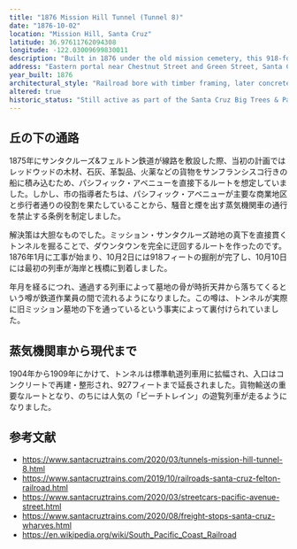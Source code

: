 ```yaml
---
title: "1876 Mission Hill Tunnel (Tunnel 8)"
date: "1876-10-02"
location: "Mission Hill, Santa Cruz"
latitude: 36.97611762094308
longitude: -122.03009699830011
description: "Built in 1876 under the old mission cemetery, this 918-foot tunnel linked the Santa Cruz & Felton Railroad to the wharf without sending locomotives down Pacific Avenue. Still in use today, it’s the last functioning railroad tunnel in Santa Cruz County."
address: "Eastern portal near Chestnut Street and Green Street, Santa Cruz, California"
year_built: 1876
architectural_style: "Railroad bore with timber framing, later concrete portals"
altered: true
historic_status: "Still active as part of the Santa Cruz Big Trees & Pacific Railway; the only original rail tunnel in the county still in service"
---
```


## 丘の下の通路

1875年にサンタクルーズ&フェルトン鉄道が線路を敷設した際、当初の計画ではレッドウッドの木材、石灰、革製品、火薬などの貨物をサンフランシスコ行きの船に積み込むため、パシフィック・アベニューを直接下るルートを想定していました。しかし、市の指導者たちは、パシフィック・アベニューが主要な商業地区と歩行者通りの役割を果たしていることから、騒音と煙を出す蒸気機関車の通行を禁止する条例を制定しました。

解決策は大胆なものでした。ミッション・サンタクルーズ跡地の真下を直接貫くトンネルを掘ることで、ダウンタウンを完全に迂回するルートを作ったのです。1876年1月に工事が始まり、10月2日には918フィートの掘削が完了し、10月10日には最初の列車が海岸と桟橋に到着しました。

年月を経るにつれ、通過する列車によって墓地の骨が時折天井から落ちてくるという噂が鉄道作業員の間で流れるようになりました。この噂は、トンネルが実際に旧ミッション墓地の下を通っているという事実によって裏付けられていました。

## 蒸気機関車から現代まで

1904年から1909年にかけて、トンネルは標準軌道列車用に拡幅され、入口はコンクリートで再建・整形され、927フィートまで延長されました。貨物輸送の重要なルートとなり、のちには人気の「ビーチトレイン」の遊覧列車が走るようになりました。

## 参考文献

- https://www.santacruztrains.com/2020/03/tunnels-mission-hill-tunnel-8.html
- https://www.santacruztrains.com/2019/10/railroads-santa-cruz-felton-railroad.html
- https://www.santacruztrains.com/2020/03/streetcars-pacific-avenue-street.html
- https://www.santacruztrains.com/2020/08/freight-stops-santa-cruz-wharves.html
- https://en.wikipedia.org/wiki/South_Pacific_Coast_Railroad